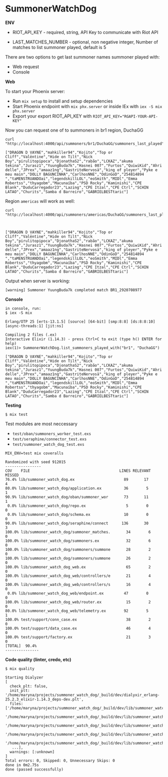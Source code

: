 # SummonerWatchDog

**ENV**

 - RIOT_API_KEY - required, string, API Key to communicate with Riot API
 
 - LAST_MATCHES_NUMBER - optional, non negative integer, Number of matches to list summoner played, default is 5

There are two options to get last summoner names summoner played with:
 - Web request
 - Console

**Web**

To start your Phoenix server:

  * Run `mix setup` to install and setup dependencies
  * Start Phoenix endpoint with `mix phx.server` or inside IEx with `iex -S mix phx.server`
  * Export your export RIOT_API_KEY with `RIOT_API_KEY="RGAPI-YOUR-API-KEY"`

Now you can request one of to summoners in br1 region, DuchaGG

```
curl "http://localhost:4000/api/summoners/br1/DuchaGG/summoners_last_played"

["DRAGON D VAYNE","mahkiller94","Kojito","Top or Cliff","Valëntine","Hide on Tilt","Nick Boy","pirulitopipoca","DjonathaS2","rabão","LCKAZ","akuma tekina","Jurasz1","YuungBuda7k","Hasnei 007","Furtos","QuiwiKid","Ahri delle","JPrex","amaaz1ng","GastriteNervosä","king of pleyer","Pyke e meu main","DOLLY BAGUNCINHA","CarlhosNNE","OdinGoD","254814894 ","taMENSTRUANDOai","legendskillLOL","eoSmith","MIDl","Emma Robertss","thyagobm","Macunaíba","PSD Rocky","Kaminishi","CPE Blank","DuduCarregador23","Lazing","CPE Itzal","CPE Ctrl","SCHIN LATAO","Churits","Samba d Barreiro","GABRIELBESTtaric"]
```

Region `americas` will work as well:

```
curl "http://localhost:4000/api/summoners/americas/DuchaGG/summoners_last_played"



["DRAGON D VAYNE","mahkiller94","Kojito","Top or Cliff","Valëntine","Hide on Tilt","Nick Boy","pirulitopipoca","DjonathaS2","rabão","LCKAZ","akuma tekina","Jurasz1","YuungBuda7k","Hasnei 007","Furtos","QuiwiKid","Ahri delle","JPrex","amaaz1ng","GastriteNervosä","king of pleyer","Pyke e meu main","DOLLY BAGUNCINHA","CarlhosNNE","OdinGoD","254814894 ","taMENSTRUANDOai","legendskillLOL","eoSmith","MIDl","Emma Robertss","thyagobm","Macunaíba","PSD Rocky","Kaminishi","CPE Blank","DuduCarregador23","Lazing","CPE Itzal","CPE Ctrl","SCHIN LATAO","Churits","Samba d Barreiro","GABRIELBESTtaric"]
```

Output when server is working:
```
[warning] Summoner YuungBuda7k completed match BR1_2920708977
```


**Console**
```
in console, run:
$ iex -S mix

Erlang/OTP 25 [erts-13.1.5] [source] [64-bit] [smp:8:8] [ds:8:8:10] [async-threads:1] [jit:ns]

Compiling 2 files (.ex)
Interactive Elixir (1.14.3) - press Ctrl+C to exit (type h() ENTER for help)
iex(1)> SummonerWatchDog.list_summoners_played_with("br1", "DuchaGG")

["DRAGON D VAYNE","mahkiller94","Kojito","Top or Cliff","Valëntine","Hide on Tilt","Nick Boy","pirulitopipoca","DjonathaS2","rabão","LCKAZ","akuma tekina","Jurasz1","YuungBuda7k","Hasnei 007","Furtos","QuiwiKid","Ahri delle","JPrex","amaaz1ng","GastriteNervosä","king of pleyer","Pyke e meu main","DOLLY BAGUNCINHA","CarlhosNNE","OdinGoD","254814894 ","taMENSTRUANDOai","legendskillLOL","eoSmith","MIDl","Emma Robertss","thyagobm","Macunaíba","PSD Rocky","Kaminishi","CPE Blank","DuduCarregador23","Lazing","CPE Itzal","CPE Ctrl","SCHIN LATAO","Churits","Samba d Barreiro","GABRIELBESTtaric"]
```

**Testing**

```
$ mix test
```

Test modules are most neccessary
 - `test/oban/summoners_worker_test.exs`
 - `test/seraphine/connector_test.exs` 
 - `test/summoner_watch_dog_test.exs`  

 ```
 MIX_ENV=test mix coveralls

 Randomized with seed 912015
----------------
COV    FILE                                        LINES RELEVANT   MISSED
 76.4% lib/summoner_watch_dog.ex                      89       17        4
 80.0% lib/summoner_watch_dog/application.ex          36        5        1
 90.9% lib/summoner_watch_dog/oban/summoner_wor       73       11        1
  0.0% lib/summoner_watch_dog/repo.ex                  5        0        0
  0.0% lib/summoner_watch_dog/schema.ex               10        0        0
 90.0% lib/summoner_watch_dog/seraphine/connect      136       30        3
100.0% lib/summoner_watch_dog/summoner_matches.       34        6        0
100.0% lib/summoner_watch_dog/summoners.ex            32        6        0
100.0% lib/summoner_watch_dog/summoners/summone       28        2        0
100.0% lib/summoner_watch_dog/summoners/summone       26        2        0
100.0% lib/summoner_watch_dog_web.ex                  65        2        0
100.0% lib/summoner_watch_dog_web/controllers/e       21        4        0
100.0% lib/summoner_watch_dog_web/controllers/s       16        4        0
  0.0% lib/summoner_watch_dog_web/endpoint.ex         47        0        0
100.0% lib/summoner_watch_dog_web/router.ex           15        2        0
 80.0% lib/summoner_watch_dog_web/telemetry.ex        92        5        1
100.0% test/support/conn_case.ex                      38        2        0
100.0% test/support/data_case.ex                      46        4        0
100.0% test/support/factory.ex                        21        3        0
[TOTAL]  90.4%
---------------

```

**Code quality (linter, credo, etc)**

```
$ mix quality

Starting Dialyzer
[
  check_plt: false,
  init_plt: '/home/maryna/projects/summoner_watch_dog/_build/dev/dialyxir_erlang-25.2.3_elixir-1.14.3_deps-dev.plt',
  files: ['/home/maryna/projects/summoner_watch_dog/_build/dev/lib/summoner_watch_dog/ebin/Elixir.SummonerWatchDog.Application.beam',
   '/home/maryna/projects/summoner_watch_dog/_build/dev/lib/summoner_watch_dog/ebin/Elixir.SummonerWatchDog.Oban.SummonerWorker.beam',
   '/home/maryna/projects/summoner_watch_dog/_build/dev/lib/summoner_watch_dog/ebin/Elixir.SummonerWatchDog.Repo.beam',
   '/home/maryna/projects/summoner_watch_dog/_build/dev/lib/summoner_watch_dog/ebin/Elixir.SummonerWatchDog.Schema.beam',
   '/home/maryna/projects/summoner_watch_dog/_build/dev/lib/summoner_watch_dog/ebin/Elixir.SummonerWatchDog.Seraphine.Connector.beam',
   ...],
  warnings: [:unknown]
]
Total errors: 0, Skipped: 0, Unnecessary Skips: 0
done in 0m2.75s
done (passed successfully)

```